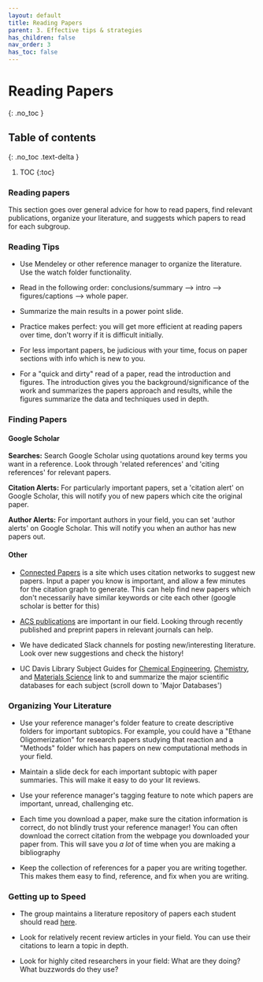 ```yaml
---
layout: default
title: Reading Papers
parent: 3. Effective tips & strategies
has_children: false
nav_order: 3
has_toc: false
---
```


# Reading Papers

{: .no_toc }

## Table of contents

{: .no_toc .text-delta }

1. TOC
{:toc}

### Reading papers

This section goes over general advice for how to read papers, find relevant publications, organize your literature, and suggests which papers to read for each subgroup.

### Reading Tips

- Use Mendeley or other reference manager to organize the literature. Use the watch folder functionality.

- Read in the following order: conclusions/summary --> intro --> figures/captions --> whole paper.

- Summarize the main results in a power point slide.

- Practice makes perfect: you will get more efficient at reading papers over time, don't worry if it is difficult initially.

- For less important papers, be judicious with your time, focus on paper sections with info which is new to you.

- For a "quick and dirty" read of a paper, read the introduction and figures. The introduction gives you the background/significance of the work and summarizes the papers approach and results, while the figures summarize the data and techniques used in depth.

### Finding Papers

#### Google Scholar

**Searches:** Search Google Scholar using quotations around key terms you want in a reference. Look through 'related references' and 'citing references' for relevant papers.

**Citation Alerts:** For particularly important papers, set a 'citation alert' on Google Scholar, this will notify you of new papers which cite the original paper.

**Author Alerts:** For important authors in your field, you can set 'author alerts' on Google Scholar. This will notify you when an author has new papers out.

#### Other

- [Connected Papers](https://www.connectedpapers.com/) is a site which uses citation networks to suggest new papers. Input a paper you know is important, and allow a few minutes for the citation graph to generate. This can help find new papers which don't necessarily have similar keywords or cite each other (google scholar is better for this)

- [ACS publications](https://pubs.acs.org/) are important in our field. Looking through recently published and preprint papers in relevant journals can help.

- We have dedicated Slack channels for posting new/interesting literature. Look over new suggestions and check the history!

- UC Davis Library Subject Guides for [Chemical Engineering](https://www.library.ucdavis.edu/guide/ech/), [Chemistry](https://www.library.ucdavis.edu/guide/chem/), and [Materials Science](https://www.library.ucdavis.edu/guide/ems/) link to and summarize the major scientific databases for each subject (scroll down to 'Major Databases')

### Organizing Your Literature

- Use your reference manager's folder feature to create descriptive folders for important subtopics. For example, you could have a "Ethane Oligomerization" for research papers studying that reaction and a "Methods" folder which has papers on new computational methods in your field.

- Maintain a slide deck for each important subtopic with paper summaries. This will make it easy to do your lit reviews.

- Use your reference manager's tagging feature to note which papers are important, unread, challenging etc.

- Each time you download a paper, make sure the citation information is correct, do not blindly trust your reference manager! You can often download the correct citation from the webpage you downloaded your paper from. This will save you *a lot* of time when you are making a bibliography

- Keep the collection of references for a paper you are writing together. This makes them easy to find, reference, and fix when you are writing.

### Getting up to Speed

- The group maintains a literature repository of papers each student should read [here](https://ucdavis.app.box.com/folder/116789839263).

- Look for relatively recent review articles in your field. You can use their citations to learn a topic in depth.

- Look for highly cited researchers in your field: What are they doing? What buzzwords do they use?
